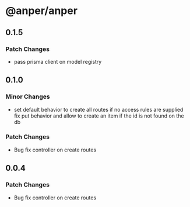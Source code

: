 # @anper/anper

## 0.1.5

### Patch Changes

- pass prisma client on model registry

## 0.1.0

### Minor Changes

- set default behavior to create all routes if no access rules are supplied
  fix put behavior and allow to create an item if the id is not found on the db

### Patch Changes

- Bug fix controller on create routes

## 0.0.4

### Patch Changes

- Bug fix controller on create routes
